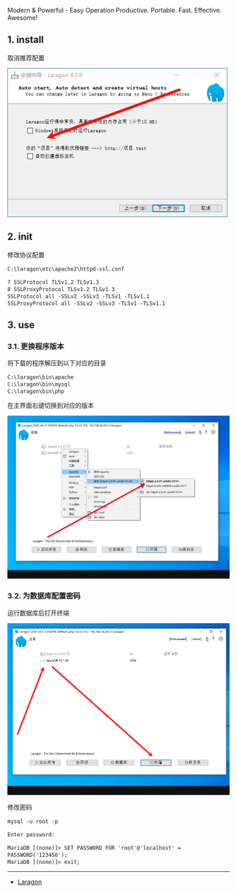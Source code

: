 Modern & Powerful - Easy Operation
Productive. Portable. Fast. Effective. Awesome!

## 1. install

取消推荐配置

![取消推荐配置](./../../../../../images/Laragon/%E5%8F%96%E6%B6%88%E6%8E%A8%E8%8D%90%E9%85%8D%E7%BD%AE.png)

## 2. init

修改协议配置

```
C:\laragon\etc\apache2\httpd-ssl.conf
```

```
7 SSLProtocol TLSv1.2 TLSv1.3
8 SSLProxyProtocol TLSv1.2 TLSv1.3
SSLProtocol all -SSLv2 -SSLv3 -TLSv1 -TLSv1.1
SSLProxyProtocol all -SSLv2 -SSLv3 -TLSv1 -TLSv1.1
```

## 3. use

### 3.1. 更换程序版本

将下载的程序解压到以下对应的目录

```
C:\laragon\bin\apache
C:\laragon\bin\mysql
C:\laragon\bin\php
```

在主界面右键切换到对应的版本

![在主界面右键切换到对应的版本](./../../../../../images/Laragon/%E5%9C%A8%E4%B8%BB%E7%95%8C%E9%9D%A2%E5%8F%B3%E9%94%AE%E5%88%87%E6%8D%A2%E5%88%B0%E5%AF%B9%E5%BA%94%E7%9A%84%E7%89%88%E6%9C%AC.png)

### 3.2. 为数据库配置密码

运行数据库后打开终端

![运行数据库后打开终端](./../../../../../images/Laragon/%E8%BF%90%E8%A1%8C%E6%95%B0%E6%8D%AE%E5%BA%93%E5%90%8E%E6%89%93%E5%BC%80%E7%BB%88%E7%AB%AF.png)

修改密码

```
mysql -u root -p
```

```
Enter password:
```

```
MariaDB [(none)]> SET PASSWORD FOR 'root'@'localhost' = PASSWORD('123456');
MariaDB [(none)]> exit;
```

---

- [Laragon](https://laragon.org/)

